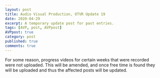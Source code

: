 ```yaml
---
layout: post
title: Audio Visual Production, OTVR Update 19
date: 2020-04-29
excerpt: A temporary update post for past entries.
tags: [AVP, post, AVPpost]
AVPpost: true
category: post
published: true
comments: true
---
```

For some reason, progress videos for certain weeks that were recorded were not uploaded. This will be amended, and once free time is found they will be uploaded and thus the affected posts will be updated.